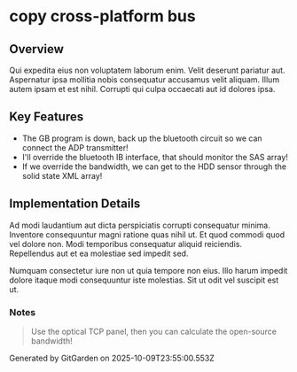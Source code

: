 # copy cross-platform bus

## Overview
Qui expedita eius non voluptatem laborum enim. Velit deserunt pariatur aut. Aspernatur ipsa mollitia nobis consequatur accusamus velit aliquam. Illum autem ipsam et est nihil. Corrupti qui culpa occaecati aut id dolores ipsa.

## Key Features
- The GB program is down, back up the bluetooth circuit so we can connect the ADP transmitter!
- I'll override the bluetooth IB interface, that should monitor the SAS array!
- If we override the bandwidth, we can get to the HDD sensor through the solid state XML array!

## Implementation Details
Ad modi laudantium aut dicta perspiciatis corrupti consequatur minima. Inventore consequuntur magni ratione quas nihil ut. Et quod commodi quod vel dolore non. Modi temporibus consequatur aliquid reiciendis. Repellendus aut et ea molestiae sed impedit sed.
 Numquam consectetur iure non ut quia tempore non eius. Illo harum impedit dolore itaque modi consequuntur iste molestias. Sit ut odit vel suscipit est ut.

### Notes
> Use the optical TCP panel, then you can calculate the open-source bandwidth!

Generated by GitGarden on 2025-10-09T23:55:00.553Z